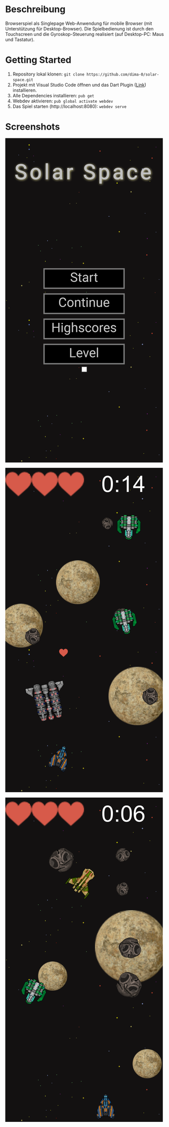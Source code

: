 # Beschreibung

Browserspiel als Singlepage Web-Anwendung für mobile Browser (mit Unterstützung für Desktop-Browser). Die Spielbedienung ist durch den Touchscreen und die Gyroskop-Steuerung realisiert (auf Desktop-PC: Maus und Tastatur).

# Getting Started

1. Repository lokal klonen: `git clone https://github.com/dima-0/solar-space.git`
2. Projekt mit Visual Studio Code öffnen und das Dart Plugin ([Link](https://marketplace.visualstudio.com/items?itemName=Dart-Code.dart-code)) installieren.
3. Alle Dependencies installieren: `pub get`
4. Webdev aktivieren: `pub global activate webdev`
5. Das Spiel starten (http://localhost:8080): `webdev serve`

# Screenshots

![](/screenshots/mainscreen.png)

![](/screenshots/example1.png)

![](/screenshots/example2.png)